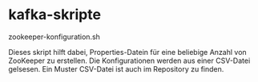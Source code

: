 # kafka-skripte

zookeeper-konfiguration.sh

Dieses skript hilft dabei, Properties-Datein für eine beliebige Anzahl von ZooKeeper zu erstellen.
Die Konfigurationen werden aus einer CSV-Datei gelsesen. Ein Muster CSV-Datei ist auch im Repository zu finden.
